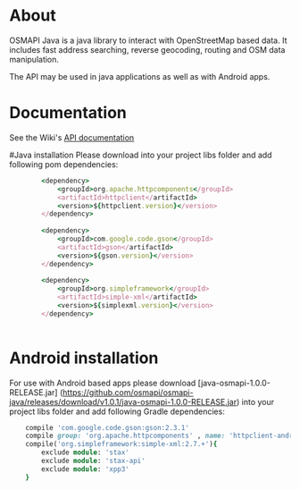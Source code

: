 # About
OSMAPI Java is a java library to interact with OpenStreetMap based data. It includes fast address searching, reverse geocoding, routing and OSM data manipulation.

The API may be used in java applications as well as with Android apps.

# Documentation
See the Wiki's [API documentation](https://github.com/alkeicam/osmapi-java/wiki/Java-API)

#Java installation
Please download [](https://github.com/osmapi/osmapi-java/releases/download/v1.0.1/java-osmapi-1.0.0-RELEASE.jar) into your project libs folder and add following pom dependencies:

```ruby
		<dependency>
			<groupId>org.apache.httpcomponents</groupId>
			<artifactId>httpclient</artifactId>
			<version>${httpclient.version}</version>
		</dependency>
		
		<dependency>
			<groupId>com.google.code.gson</groupId>
			<artifactId>gson</artifactId>
			<version>${gson.version}</version>
		</dependency>
		
		<dependency>
			<groupId>org.simpleframework</groupId>
			<artifactId>simple-xml</artifactId>
			<version>${simplexml.version}</version>
		</dependency>
	
```

# Android installation
For use with Android based apps please download [java-osmapi-1.0.0-RELEASE.jar] (https://github.com/osmapi/osmapi-java/releases/download/v1.0.1/java-osmapi-1.0.0-RELEASE.jar) into your project libs folder and add following Gradle dependencies:

```ruby
	compile 'com.google.code.gson:gson:2.3.1'
    compile group: 'org.apache.httpcomponents' , name: 'httpclient-android' , version: '4.3.5.1'
    compile('org.simpleframework:simple-xml:2.7.+'){
        exclude module: 'stax'
        exclude module: 'stax-api'
        exclude module: 'xpp3'
    }
```


